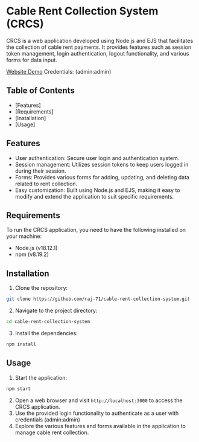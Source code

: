 # Cable Rent Collection System (CRCS)

CRCS is a web application developed using Node.js and EJS that facilitates the collection of cable rent payments. It provides features such as session token management, login authentication, logout functionality, and various forms for data input.

[Website Demo](https://nodejs-production-89e0.up.railway.app/)
Credentials: (admin:admin)

## Table of Contents

- [Features]
- [Requirements]
- [Installation]
- [Usage]

## Features

- User authentication: Secure user login and authentication system.
- Session management: Utilizes session tokens to keep users logged in during their session.
- Forms: Provides various forms for adding, updating, and deleting data related to rent collection.
- Easy customization: Built using Node.js and EJS, making it easy to modify and extend the application to suit specific requirements.

## Requirements

To run the CRCS application, you need to have the following installed on your machine:

- Node.js (v18.12.1)
- npm (v8.19.2)

## Installation

1. Clone the repository:
```bash
git clone https://github.com/raj-71/cable-rent-collection-system.git
```
2. Navigate to the project directory:
```bash
cd cable-rent-collection-system
```
3. Install the dependencies:
```bash
npm install
```

## Usage

1. Start the application:
```bash
npm start
```
2. Open a web browser and visit `http://localhost:3000` to access the CRCS application.
3. Use the provided login functionality to authenticate as a user with credentials (admin:admin)
4. Explore the various features and forms available in the application to manage cable rent collection.

